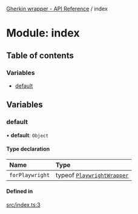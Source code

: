 [Gherkin wrapper - API Reference](../README.md) / index

# Module: index

## Table of contents

### Variables

- [default](index.md#default)

## Variables

### default

• **default**: `Object`

#### Type declaration

| Name | Type |
| :------ | :------ |
| `forPlaywright` | typeof [`PlaywrightWrapper`](../classes/playwright.PlaywrightWrapper.md) |

#### Defined in

[src/index.ts:3](https://github.com/Niitch/gherkin-wrapper/blob/63e64be/src/index.ts#L3)
